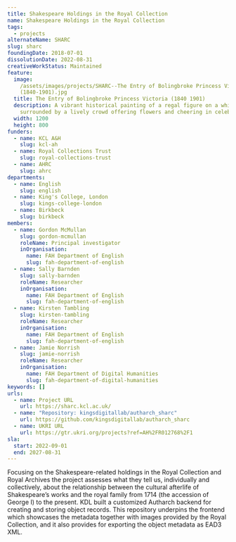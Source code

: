 ```yaml
---
title: Shakespeare Holdings in the Royal Collection
name: Shakespeare Holdings in the Royal Collection
tags:
  - projects
alternateName: SHARC
slug: sharc
foundingDate: 2018-07-01
dissolutionDate: 2022-08-31
creativeWorkStatus: Maintained
feature:
  image:
    /assets/images/projects/SHARC--The Entry of Bolingbroke Princess Victoria
    (1840-1901).jpg
  title: The Entry of Bolingbroke Princess Victoria (1840 1901)
  description: A vibrant historical painting of a regal figure on a white horse,
    surrounded by a lively crowd offering flowers and cheering in celebration.
  width: 1200
  height: 800
funders:
  - name: KCL A&H
    slug: kcl-ah
  - name: Royal Collections Trust
    slug: royal-collections-trust
  - name: AHRC
    slug: ahrc
departments:
  - name: English
    slug: english
  - name: King's College, London
    slug: kings-college-london
  - name: Birkbeck
    slug: birkbeck
members:
  - name: Gordon McMullan
    slug: gordon-mcmullan
    roleName: Principal investigator
    inOrganisation:
      name: FAH Department of English
      slug: fah-department-of-english
  - name: Sally Barnden
    slug: sally-barnden
    roleName: Researcher
    inOrganisation:
      name: FAH Department of English
      slug: fah-department-of-english
  - name: Kirsten Tambling
    slug: kirsten-tambling
    roleName: Researcher
    inOrganisation:
      name: FAH Department of English
      slug: fah-department-of-english
  - name: Jamie Norrish
    slug: jamie-norrish
    roleName: Researcher
    inOrganisation:
      name: FAH Department of Digital Humanities
      slug: fah-department-of-digital-humanities
keywords: []
urls:
  - name: Project URL
    url: https://sharc.kcl.ac.uk/
  - name: "Repository: kingsdigitallab/autharch_sharc"
    url: https://github.com/kingsdigitallab/autharch_sharc
  - name: UKRI URL
    url: https://gtr.ukri.org/projects?ref=AH%2FR012768%2F1
sla:
  start: 2022-09-01
  end: 2027-08-31
---
```


Focusing on the Shakespeare-related holdings in the Royal Collection and Royal Archives the project assesses what they tell us, individually and collectively, about the relationship between the cultural afterlife of Shakespeare’s works and the royal family from 1714 (the accession of George I) to the present. KDL built a customized Autharch backend for creating and storing object records.
This repository underpins the frontend which showcases the metadata together with images provided by the Royal Collection, and it also provides for exporting the object metadata as EAD3 XML.
